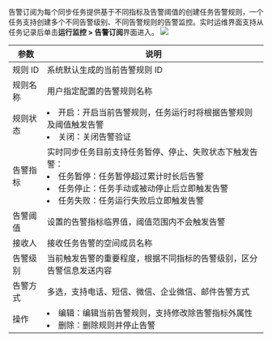 告警订阅为每个同步任务提供基于不同指标及告警阈值的创建任务告警规则，一个任务支持创建多个不同告警级别、不同告警规则的告警监控。实时运维界面支持从任务记录后单击**运行监控 > 告警订阅**界面进入。
![](https://qcloudimg.tencent-cloud.cn/raw/29a70b1472804c88c6f0f00ef992940b.png)

| 参数 | 说明 | 
|---------|---------|
| 规则 ID	| 系统默认生成的当前告警规则 ID| 
| 规则名称	| 用户指定配置的告警规则名称| 
| 规则状态	| <li>开启：开启当前告警规则，任务运行时将根据告警规则及阈值触发告警<li>关闭：关闭告警验证| 
| 告警指标	| 实时同步任务目前支持任务暂停、停止、失败状态下触发告警：<li>任务暂停：任务暂停超过累计时长后告警<li>任务停止：任务手动或被动停止后立即触发告警<li>任务失败：任务运行失败后立即触发告警| 
| 告警阈值	| 设置的告警指标临界值，阈值范围内不会触发告警| 
| 接收人	| 接收任务告警的空间成员名称| 
| 告警级别	| 当前触发告警的重要程度，根据不同指标的告警级别，区分告警信息发送内容| 
| 告警方式	| 多选，支持电话、短信、微信、企业微信、邮件告警方式| 
| 操作	| <li>编辑：编辑当前告警规则，支持修改除告警指标外属性<li>删除：删除规则并停止告警|

